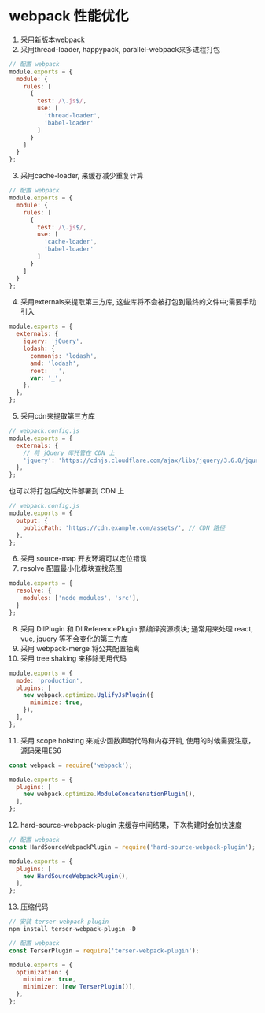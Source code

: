 # webpack 性能优化
1. 采用新版本webpack
2. 采用thread-loader, happypack, parallel-webpack来多进程打包
```js
// 配置 webpack
module.exports = {
  module: {
    rules: [
      {
        test: /\.js$/,
        use: [
          'thread-loader',
          'babel-loader'
        ]
      }
    ]
  }
};
```
3. 采用cache-loader, 来缓存减少重复计算
```js
// 配置 webpack
module.exports = {
  module: {
    rules: [
      {
        test: /\.js$/,
        use: [
          'cache-loader',
          'babel-loader'
        ]
      }
    ]
  }
};
```
4. 采用externals来提取第三方库, 这些库将不会被打包到最终的文件中;需要手动引入
```js
module.exports = {
  externals: {
    jquery: 'jQuery',
    lodash: {
      commonjs: 'lodash',
      amd: 'lodash',
      root: '_',
      var: '_',
    },
  },
};
```
5. 采用cdn来提取第三方库
```js
// webpack.config.js
module.exports = {
  externals: {
    // 将 jQuery 库托管在 CDN 上
    'jquery': 'https://cdnjs.cloudflare.com/ajax/libs/jquery/3.6.0/jquery.min.js',
  },
};

```
也可以将打包后的文件部署到 CDN 上
```js
// webpack.config.js
module.exports = {
  output: {
    publicPath: 'https://cdn.example.com/assets/', // CDN 路径
  },
};
```
6. 采用 source-map 开发环境可以定位错误
7. resolve 配置最小化模块查找范围
```js
module.exports = {
  resolve: {
    modules: ['node_modules', 'src'],
  }
};
```
8. 采用 DllPlugin 和 DllReferencePlugin 预编译资源模块; 通常用来处理 react, vue, jquery 等不会变化的第三方库
9. 采用 webpack-merge 将公共配置抽离
10. 采用 tree shaking 来移除无用代码
```js
module.exports = {
  mode: 'production',
  plugins: [
    new webpack.optimize.UglifyJsPlugin({
      minimize: true,
    }),
  ],
};
```
11. 采用 scope hoisting 来减少函数声明代码和内存开销, 使用的时候需要注意，源码采用ES6
```js
const webpack = require('webpack');

module.exports = {
  plugins: [
    new webpack.optimize.ModuleConcatenationPlugin(),
  ],
};
```
12.  hard-source-webpack-plugin 来缓存中间结果，下次构建时会加快速度
```js
// 配置 webpack
const HardSourceWebpackPlugin = require('hard-source-webpack-plugin');

module.exports = {
  plugins: [
    new HardSourceWebpackPlugin(),
  ],
};
```
13. 压缩代码
```js
// 安装 terser-webpack-plugin
npm install terser-webpack-plugin -D

// 配置 webpack
const TerserPlugin = require('terser-webpack-plugin');

module.exports = {
  optimization: {
    minimize: true,
    minimizer: [new TerserPlugin()],
  },
};
```
